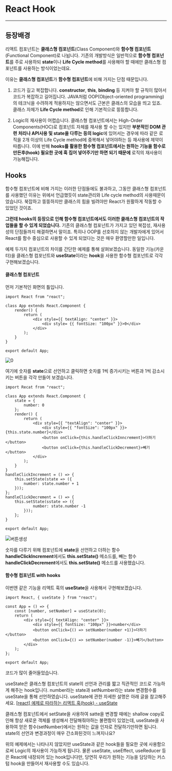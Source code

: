 # React Hook

---

## 등장배경

리액트 컴포넌트는 **클래스형 컴포넌트**(Class Component)와 **함수형 컴포넌트**(Functional Component)로 나뉩니다.
기존의 개발방식은 일반적으로 **함수형 컴포넌트**를 주로 사용하되 **state**이나 **Life Cycle method**를 사용해야 할 때에만 클래스형 컴포넌트를 사용하는 방식이었는데요.

이유는 **클래스형 컴포넌트**가 **함수형 컴포넌트**에 비해 가지는 단점 때문입니다.

1. 코드가 길고 복잡합니다.
   **constructor**, **this**, **binding** 등 지켜야 할 규칙이 많아서 코드가 복잡하고 길어집니다.
   JAVA처럼 OOP(Object-oriented programming)의 테크닉을 수려하게 적용하지는 않으면서도 근본은 클래스의 모습을 띄고 있죠.
   클래스 자체가 **Life Cycle method**로 인해 기본적으로 뚱뚱합니다.

2. Logic의 재사용이 어렵습니다.
   클래스형 컴포넌트에서는 High-Order Components(HOC)로 컴포넌트 자체를 재사용 할 수는 있지만 **부분적인 DOM 관련 처리나 API사용 및 state을 다루는 등의 logic**에 있어서는 경우에 따라 같은 로직을 2개 이상의 Life Cycle method에 중복해서 넣어야하는 등 재사용에 제약이 따릅니다.
   이에 반해 **hooks를 활용한 함수형 컴포넌트에서는 원하는 기능을 함수로 만든후(hook) 필요한 곳에 훅 집어 넣어주기만 하면 되기 때문에** 로직의 재사용이 가능해집니다.

## Hooks

함수형 컴포넌트에 비해 가지는 이러한 단점들에도 불과하고, 그동안 클래스형 컴포넌트를 사용했던 이유는 위에서 언급했듯이 state관리와 Life cycle method의 사용때문이었습니다.
북잡하고 뚱뚱하지만 클래스의 힘을 빌려야만 React가 원활하게 작동할 수 있었던 것이죠.

**그런데 hooks의 등장으로 인해 함수형 컴포넌트에서도 이러한 클래스형 컴포넌트의 작업들을 할 수 있게 되었습니다.**
기존의 클래스형 컴포넌트가 가지고 있던 복잡성, 재사용성의 단점들까지 해결하면서 말이죠.
특히나 OOP를 선호하지 않는 개발자에게 있어서 React를 함수 중심으로 사용할 수 있게 되었다는 것은 매우 환영할만한 일입니다.

예제
두가지 컴포넌트의 차이를 간단한 예제를 통해 살펴보겠습니다.
동일한 기능(카운터)을 클래스형 컴포넌트와 **useState**이라는 **hook**을 사용한 함수형 컴포넌트로 각각 구현해보겠습니다.

#### 클래스형 컴포넌트

먼저 기본적인 화면의 틀입니다.

```
import React from "react";

class App extends React.Component {
    render() {
        return (
            <div style={{ textAlign: "center" }}>
                <div style= {{ fontSize: "100px" }}>0</div>
            </div>
        );
    }
}

export default App;

```

![0](https://img1.daumcdn.net/thumb/R1280x0/?scode=mtistory2&fname=https%3A%2F%2Fblog.kakaocdn.net%2Fdn%2Fbt2ypq%2Fbtqzvo7dC9K%2FaLpFT7ttjHcDG0inHuyFW0%2Fimg.png)

여기에 숫자를 **state**으로 선언하고 클릭하면 숫자를 1씩 증가시키는 버튼과 1씩 감소시키는 버튼을 각각 만들어 보겠습니다.

```
import Recat from "react";

class App extends React.Component {
    state = {
        number: 0
    };
    render() {
        return (
            <div style={{ "textAlign": "center" }}>
                <div style={{ "fontSize": "100px" }}>{this.state.number}</div>
                <button onClick={this.handleClickInncrement}>더하기</button>
                <button onClick={this.handleClickDecrement}>빼기</button>
            </div>
        );
    }
}
handleClickIncrement = () => {
    this.setState(state => ({
        number: state.number + 1
    }));
};
handleClickDecrement = () => {
    this.setState(sstate => ({
            number: state.number -1
        }));
    };
}

export default App;
```

![버튼생성](https://img1.daumcdn.net/thumb/R1280x0/?scode=mtistory2&fname=https%3A%2F%2Fblog.kakaocdn.net%2Fdn%2FekKEDE%2FbtqzujZ5qBI%2FdvLXOCQMRbGcw8hCkviUhk%2Fimg.png)

숫자를 다루기 위해 컴포넌트에 **state**을 선언하고
더하는 함수 **handleClickIncrement**에서도 **this.setState()** 메소드를,
빼는 함수 **handleClickDecrement**에서도 **this.setState()** 메소드를 사용했습니다.

#### 함수형 컴포넌트 with hooks

이번엔 같은 기능을 리액트 훅의 **useState**을 사용해서 구현해보겠습니다.

```
import React, { useState } from "react";

const App = () => {
    const [number, setNumber] = useState(0);
    return (
        <div style={{ textAlign: "center" }}>
            <div style={{ fontSize: "100px" }}>number</div>
            <button onClick={() => setNumber(number +1)}>더하기</button>
            <button onClick={() => setNumber(number -1)}>빼기</button>
        </div>
    );
};

export default App;
```

코드가 많이 줄어들었습니다.

useState은 클래스형 컴포넌트의 state의 선언과 관리를 짧고 직관적인 코드로 가능하게 해주는 hook입니다.
number라는 state과 setNumber라는 state 변경함수를 useState을 통해 선언하였습니다.
useState에 관한 자세한 설명은 아래 글을 참고해주세요.
[[react] 예제로 따라하는 리액트 훅(hook) - useState](https://velog.io/@dblee/%EA%B9%83%ED%97%88%EB%B8%8CMarkdown-%EC%82%AC%EC%9A%A9%EB%B2%95-%EB%A7%81%ED%81%AC-%EA%B1%B8%EA%B8%B0)

클래스형 컴포넌트에서 setState을 사용하여 satte을 변경할 때에는 shallow copy로 인해 항상 새로운 객체를 생성해서 전달해줘야하는 불편함이 있었는데,
useState을 사용하여 얻은 함수(setNumber)에서는 원하는 값을 인자로 전달하기만하면 됩니다.
state의 선언과 변경과정이 매우 간소화된것이 느껴지나요?

위의 예제에서는 나타나지 않았지만 useState과 같은 hook들을 필요한 곳에 사용함으로써 Logic의 재사용이 가능하게 됩니다.
물론 useState, useEffect, useReducer 등은 React에 내장되어 있는 hook입니다만, 당연히 우리가 원하는 기능을 담당하는 커스텀 hook을 만들어서 재사용할 수도 있습니다.

